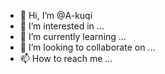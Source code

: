 - 👋 Hi, I’m @A-kuqi
- 👀 I’m interested in ...
- 🌱 I’m currently learning ...
- 💞️ I’m looking to collaborate on ...
- 📫 How to reach me ...

<!---
A-kuqi/A-kuqi is a ✨ special ✨ repository because its `README.md` (this file) appears on your GitHub profile.
You can click the Preview link to take a look at your changes.
--->

